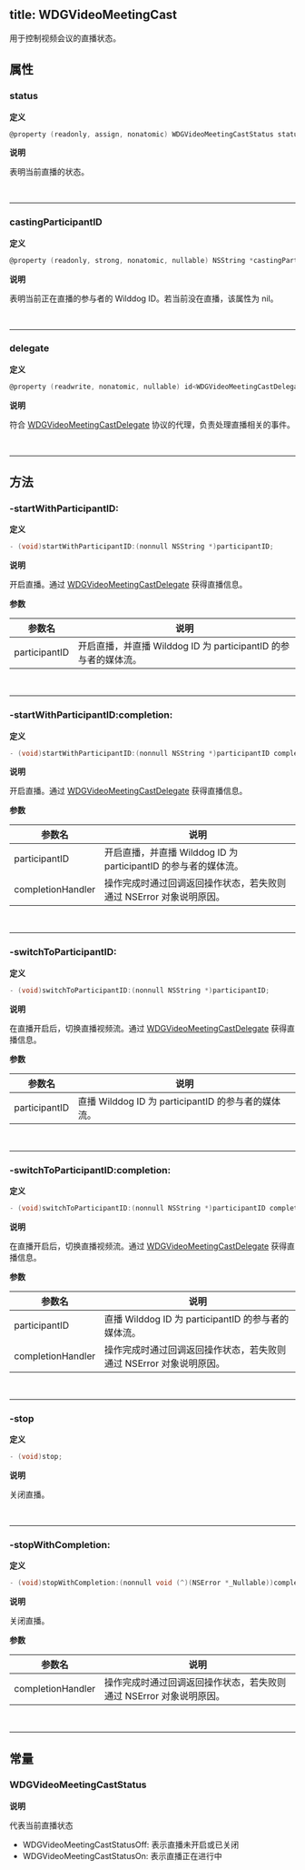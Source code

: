 title: WDGVideoMeetingCast
---

用于控制视频会议的直播状态。

## 属性

### status

**定义**

```objectivec
@property (readonly, assign, nonatomic) WDGVideoMeetingCastStatus status;
```

**说明**

表明当前直播的状态。

</br>

---

### castingParticipantID

**定义**

```objectivec
@property (readonly, strong, nonatomic, nullable) NSString *castingParticipantID;
```

**说明**

表明当前正在直播的参与者的 Wilddog ID。若当前没在直播，该属性为 nil。

</br>

---

### delegate

**定义**

```objectivec
@property (readwrite, nonatomic, nullable) id<WDGVideoMeetingCastDelegate> delegate;
```

**说明**

符合 [WDGVideoMeetingCastDelegate](/video/iOS/api/WDGVideoMeetingCastDelegate.html) 协议的代理，负责处理直播相关的事件。

</br>

---

## 方法

### -startWithParticipantID:

**定义**

```objectivec
- (void)startWithParticipantID:(nonnull NSString *)participantID;
```

**说明**

开启直播。通过 [WDGVideoMeetingCastDelegate](/video/iOS/api/WDGVideoMeetingCastDelegate.html) 获得直播信息。

**参数**

 参数名 | 说明 
---|---
participantID|开启直播，并直播 Wilddog ID 为 participantID 的参与者的媒体流。

</br>

---

### -startWithParticipantID:completion:

**定义**

```objectivec
- (void)startWithParticipantID:(nonnull NSString *)participantID completion:(nonnull void (^)(NSError *_Nullable))completionHandler;
```

**说明**

开启直播。通过 [WDGVideoMeetingCastDelegate](/video/iOS/api/WDGVideoMeetingCastDelegate.html) 获得直播信息。

**参数**

 参数名 | 说明 
---|---
participantID|开启直播，并直播 Wilddog ID 为 participantID 的参与者的媒体流。
completionHandler|操作完成时通过回调返回操作状态，若失败则通过 NSError 对象说明原因。

</br>

---

### -switchToParticipantID:

**定义**

```objectivec
- (void)switchToParticipantID:(nonnull NSString *)participantID;
```

**说明**

在直播开启后，切换直播视频流。通过 [WDGVideoMeetingCastDelegate](/video/iOS/api/WDGVideoMeetingCastDelegate.html) 获得直播信息。

**参数**

 参数名 | 说明 
---|---
participantID|直播 Wilddog ID 为 participantID 的参与者的媒体流。

</br>

---

### -switchToParticipantID:completion:

**定义**

```objectivec
- (void)switchToParticipantID:(nonnull NSString *)participantID completion:(nonnull void (^)(NSError *_Nullable))completionHandler;
```

**说明**

在直播开启后，切换直播视频流。通过 [WDGVideoMeetingCastDelegate](/video/iOS/api/WDGVideoMeetingCastDelegate.html) 获得直播信息。

**参数**

 参数名 | 说明 
---|---
participantID|直播 Wilddog ID 为 participantID 的参与者的媒体流。
completionHandler|操作完成时通过回调返回操作状态，若失败则通过 NSError 对象说明原因。

</br>

---

### -stop

**定义**

```objectivec
- (void)stop;
```

**说明**

关闭直播。

</br>

---

### -stopWithCompletion:

**定义**

```objectivec
- (void)stopWithCompletion:(nonnull void (^)(NSError *_Nullable))completionHandler;
```

**说明**

关闭直播。

**参数**

 参数名 | 说明 
---|---
completionHandler|操作完成时通过回调返回操作状态，若失败则通过 NSError 对象说明原因。

</br>

---

## 常量

### WDGVideoMeetingCastStatus

**说明**

代表当前直播状态

- WDGVideoMeetingCastStatusOff: 表示直播未开启或已关闭
- WDGVideoMeetingCastStatusOn: 表示直播正在进行中
